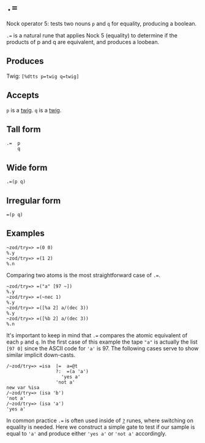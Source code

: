`.=`
====

Nock operator 5: tests two nouns `p` and
`q` for equality, producing a boolean.


`.=` is a natural rune that applies Nock 5 (equality) to determine if
the products of p and q are equivalent, and produces a loobean.


Produces
--------

Twig: `[%dtts p=twig q=twig]`

Accepts
-------

`p` is a [twig](). `q` is a [twig]().

Tall form
---------

    .=  p
        q

Wide form
---------

    .=(p q)

Irregular form
--------------

    =(p q)

Examples
--------

    ~zod/try=> =(0 0)
    %.y
    ~zod/try=> =(1 2)
    %.n

Comparing two atoms is the most straightforward case of `.=`.

    ~zod/try=> =("a" [97 ~])
    %.y
    ~zod/try=> =(~nec 1)
    %.y
    ~zod/try=> =([%a 2] a/(dec 3))
    %.y
    ~zod/try=> =([%b 2] a/(dec 3))
    %.n

It's important to keep in mind that `.=` compares the atomic equivalent
of each `p` and `q`. In the first case of this example the tape `"a"` is
actually the list `[97 0]` since the ASCII code for `'a'` is 97. The
following cases serve to show similar implicit down-casts.

    /~zod/try=> =isa  |=  a=@t
                      ?:  =(a 'a')
                        'yes a'
                      'not a'
    new var %isa
    /~zod/try=> (isa 'b')
    'not a'
    /~zod/try=> (isa 'a')
    'yes a'

In common practice `.=` is often used inside of [`?`]() runes, where
switching on equality is needed. Here we construct a simple gate to test
if our sample is equal to `'a'` and produce either `'yes a'` or
`'not a'` accordingly.

